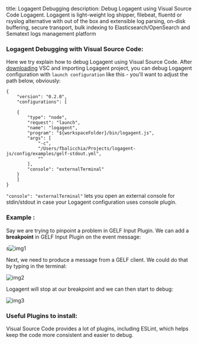 title: Logagent Debugging
description: Debug Logagent using Visual Source Code Logagent. Logagent is light-weight log shipper, filebeat, fluentd or rsyslog alternative with out of the box and extensible log parsing, on-disk buffering, secure transport, bulk indexing to Elasticsearch/OpenSearch and Sematext logs management platform

### Logagent Debugging with Visual Source Code:

Here we try explain how to debug Logagent using Visual Source
Code. After [downloading](https://code.visualstudio.com/Download) VSC
and importing Logagent project, you can debug Logagent configuration
with `launch configuration` like this - you'll want to adjust the path
below, obviously:

```
{
    "version": "0.2.0",
    "configurations": [

    {
        "type": "node",
        "request": "launch",
        "name": "logagent",
        "program": "${workspaceFolder}/bin/logagent.js",
        "args": [
            "-c",
            "/Users/fbalicchia/Projects/logagent-js/config/examples/gelf-stdout.yml",
            ""
        ],
        "console": "externalTerminal"
    }
    ]
}

```
`"console": "externalTerminal"` lets you open an external console for stdin/stdout in case your Logagent configuration uses console plugin.

### Example :
Say we are trying to pinpoint a problem in GELF Input Plugin. We can add a **breakpoint** in GELF Input Plugin on the event message:

s![img1](/docs/logagent/img/img1.png)

Next, we need to produce a message from a GELF client.  We could do that by typing in the terminal:

![img2](/docs/logagent/img/img2.png)

Logagent will stop at our breakpoint and we can then start to debug:

![img3](/docs/logagent/img/img3.png)

### Useful Plugins to install:

Visual Source Code provides a lot of plugins, including ESLint, which helps keep the code more consistent and easier to debug.
